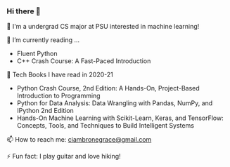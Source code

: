 ### Hi there 👋

🔭 I'm a undergrad CS major at PSU interested in machine learning!

📖 I’m currently reading ...
-   Fluent Python
-   C++ Crash Course: A Fast-Paced Introduction

🌱 Tech Books I have read in 2020-21
-   Python Crash Course, 2nd Edition: A Hands-On, Project-Based Introduction to Programming
-   Python for Data Analysis: Data Wrangling with Pandas, NumPy, and IPython 2nd Edition
-   Hands-On Machine Learning with Scikit-Learn, Keras, and TensorFlow: Concepts, Tools, and Techniques to Build Intelligent Systems

📫 How to reach me: ciambronegrace@gmail.com

⚡ Fun fact: I play guitar and love hiking!

